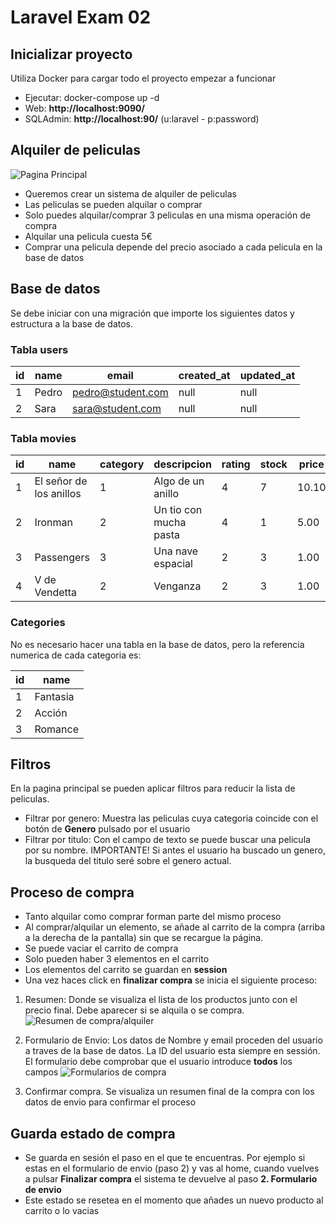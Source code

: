 # Laravel Exam 02
## Inicializar proyecto
Utiliza Docker para cargar todo el proyecto empezar a funcionar

- Ejecutar: docker-compose up -d
- Web: **http://localhost:9090/**
- SQLAdmin: **http://localhost:90/** (u:laravel - p:password)

## Alquiler de peliculas

![Pagina Principal](https://github.com/dantriano/m7-laravel-exam-02/blob/main/public/img/screen01.png)

- Queremos crear un sistema de alquiler de peliculas
- Las peliculas se pueden alquilar o comprar
- Solo puedes alquilar/comprar 3 peliculas en una misma operación de compra
- Alquilar una pelicula cuesta 5€
- Comprar una pelicula depende del precio asociado a cada pelicula en la base de datos

## Base de datos

Se debe iniciar con una migración que importe los siguientes datos y estructura a la base de datos.

### Tabla users

| id | name | email | created_at | updated_at |
| --- | --- | --- | --- | --- |
| 1  | Pedro  | pedro@student.com | null | null |
| 2  | Sara  | sara@student.com | null | null |

### Tabla movies

| id | name | category | descripcion | rating | stock | price | image | created_at | updated_at |
| --- | --- | --- | --- | --- | --- | --- | --- | --- | --- |
| 1  | El señor de los anillos  | 1 | Algo de un anillo | 4 | 7 | 10.10 | img01.jpg | null | null |
| 2  | Ironman  | 2 | Un tio con mucha pasta | 4 | 1 | 5.00 | img02.jpg | null | null |
| 3  | Passengers  | 3 | Una nave espacial | 2 | 3 | 1.00 | img03.jpg | null | null |
| 4  | V de Vendetta  | 2 | Venganza | 2 | 3 | 1.00 | img04.jpg | null | null |

### Categories
No es necesario hacer una tabla en la base de datos, pero la referencia numerica de cada categoria es:

| id | name |
| --- | --- |
| 1  | Fantasia  |
| 2  | Acción  |
| 3  | Romance  |

## Filtros

En la pagina principal se pueden aplicar filtros para reducir la lista de peliculas.
 - Filtrar por genero: Muestra las peliculas cuya categoria coincide con el botón de **Genero** pulsado por el usuario
 - Filtrar por titulo: Con el campo de texto se puede buscar una pelicula por su nombre. IMPORTANTE! Si antes el usuario ha buscado un genero, la busqueda del titulo seré sobre el genero actual.


## Proceso de compra

- Tanto alquilar como comprar forman parte del mismo proceso
- Al comprar/alquilar un elemento, se añade al carrito de la compra (arriba a la derecha de la pantalla) sin que se recargue la página.
- Se puede vaciar el carrito de compra
- Solo pueden haber 3 elementos en el carrito
- Los elementos del carrito se guardan en **session**
- Una vez haces click en **finalizar compra** se inicia el siguiente proceso:


1. Resumen: Donde se visualiza el lista de los productos junto con el precio final. Debe aparecer si se alquila o se compra.
 ![Resumen de compra/alquiler](https://github.com/dantriano/m7-laravel-exam-02/blob/main/public/img/screen02.png)

2. Formulario de Envio: Los datos de Nombre y email proceden del usuario a traves de la base de datos. La ID del usuario esta siempre en sessión. El formulario debe comprobar que el usuario introduce **todos** los campos
 ![Formularios de compra](https://github.com/dantriano/m7-laravel-exam-02/blob/main/public/img/screen03.png)

3. Confirmar compra. Se visualiza un resumen final de la compra con los datos de envio para confirmar el proceso

## Guarda estado de compra
 - Se guarda en sesión el paso en el que te encuentras. Por ejemplo si estas en el formulario de envio (paso 2) y vas al home, cuando vuelves a pulsar **Finalizar compra** el sistema te devuelve al paso **2. Formulario de envio**
- Este estado se resetea en el momento que añades un nuevo producto al carrito o lo vacias
